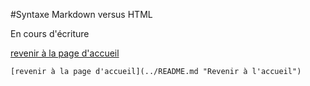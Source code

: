 #Syntaxe Markdown versus HTML

En cours d'écriture 

[revenir à la page d'accueil](../README.md "Revenir à l'accueil")

    [revenir à la page d'accueil](../README.md "Revenir à l'accueil")